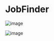 # JobFinder
 
![image](https://user-images.githubusercontent.com/72084491/226588312-3bb2b6a5-d50e-4bce-be9c-cfad509e4564.png)


![image](https://user-images.githubusercontent.com/72084491/226588762-72a69337-5b8a-4ba5-b133-13355ba69806.png)
